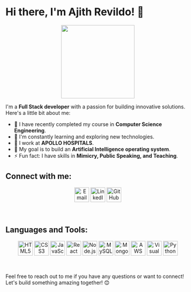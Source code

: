 # Hi there, I'm Ajith Revildo! 👋 

<p align="center">
  <img src="https://media.giphy.com/media/cmCEsJZHYBPels360q/giphy.gif" width="200">
</p>

I'm a **Full Stack developer** with a passion for building innovative solutions. Here's a little bit about me:

- 🔭 I have recently completed my course in **Computer Science Engineering**.
- 🌱 I'm constantly learning and exploring new technologies.
- 👯 I work at **APOLLO HOSPITALS**.
- 🥅 My goal is to build an **Artificial Intelligence operating system**.
- ⚡ Fun fact: I have skills in **Mimicry, Public Speaking, and Teaching**.

## Connect with me:

<p align="center">
  <a href="mailto:ajithrevildo1999@gmail.com"><img alt="Email" width="40px" src="https://img.icons8.com/color/48/000000/gmail-new.png"/></a>
  <a href="https://www.linkedin.com/in/ajith-revildo/"><img alt="LinkedIn" width="40px" src="https://img.icons8.com/color/48/000000/linkedin.png"/></a>
  <a href="https://github.com/ajithrevildo"><img alt="GitHub" width="40px" src="https://img.icons8.com/color/48/000000/github--v3.png"/></a>
</p>

<br />

## Languages and Tools:

<p align="center">
  <img alt="HTML5" width="40px" src="https://img.icons8.com/color/48/000000/html-5.png"/>
  <img alt="CSS3" width="40px" src="https://img.icons8.com/color/48/000000/css3.png"/>
  <img alt="JavaScript" width="40px" src="https://img.icons8.com/color/48/000000/javascript.png"/>
  <img alt="React" width="40px" src="https://img.icons8.com/color/48/000000/react-native.png"/>
  <img alt="Node.js" width="40px" src="https://img.icons8.com/color/48/000000/nodejs.png"/>
  <img alt="MySQL" width="40px" src="https://img.icons8.com/color/48/000000/mysql-logo.png"/>
  <img alt="MongoDB" width="40px" src="https://img.icons8.com/color/48/000000/mongodb.png"/>
  <img alt="AWS" width="40px" src="https://img.icons8.com/color/48/000000/amazon-web-services.png"/>
  <img alt="Visual Studio Code" width="40px" src="https://img.icons8.com/color/48/000000/visual-studio-code-2019.png"/>
  <img alt="Python" width="40px" src="https://img.icons8.com/color/48/000000/python.png"/>
</p>

<br />

Feel free to reach out to me if you have any questions or want to connect! Let's build something amazing together! 😊
